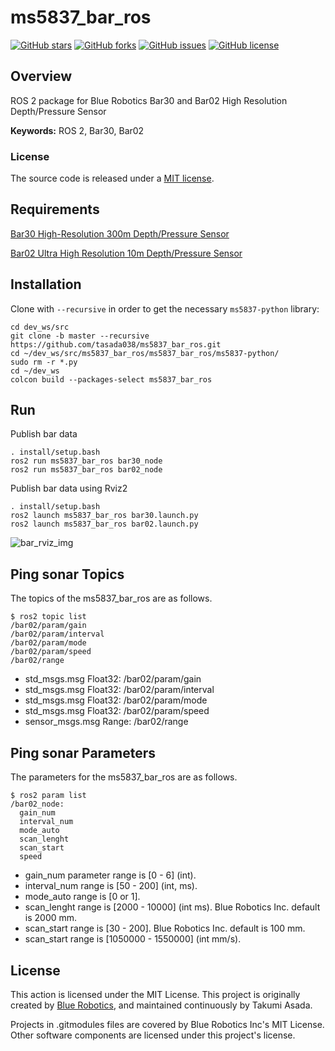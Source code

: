 # ms5837_bar_ros

[![GitHub stars](https://img.shields.io/github/stars/tasada038/ms5837_bar_ros.svg?style=social&label=Star&maxAge=2592000)](https://github.com/tasada038/ms5837_bar_ros/stargazers/)
[![GitHub forks](https://img.shields.io/github/forks/tasada038/ms5837_bar_ros.svg?style=social&label=Fork&maxAge=2592000)](https://github.com/tasada038/ms5837_bar_ros/network/)
[![GitHub issues](https://img.shields.io/github/issues/tasada038/ms5837_bar_ros.svg)](https://github.com/tasada038/ms5837_bar_ros/issues/)
[![GitHub license](https://img.shields.io/github/license/tasada038/ms5837_bar_ros.svg)](https://github.com/tasada038/ms5837_bar_ros/blob/master/LICENSE)

## Overview

ROS 2 package for Blue Robotics Bar30 and Bar02 High Resolution Depth/Pressure Sensor

**Keywords:** ROS 2, Bar30, Bar02

### License

The source code is released under a [MIT license](LICENSE).

## Requirements
[Bar30 High-Resolution 300m Depth/Pressure Sensor](https://bluerobotics.com/store/sensors-sonars-cameras/sensors/bar30-sensor-r1/)

[Bar02 Ultra High Resolution 10m Depth/Pressure Sensor](https://bluerobotics.com/store/sensors-sonars-cameras/sensors/bar02-sensor-r1-rp/)

## Installation

Clone with `--recursive` in order to get the necessary `ms5837-python` library:

```
cd dev_ws/src
git clone -b master --recursive https://github.com/tasada038/ms5837_bar_ros.git
cd ~/dev_ws/src/ms5837_bar_ros/ms5837_bar_ros/ms5837-python/
sudo rm -r *.py
cd ~/dev_ws
colcon build --packages-select ms5837_bar_ros
```

## Run
Publish bar data
```
. install/setup.bash
ros2 run ms5837_bar_ros bar30_node
ros2 run ms5837_bar_ros bar02_node
```

Publish bar data using Rviz2
```
. install/setup.bash
ros2 launch ms5837_bar_ros bar30.launch.py
ros2 launch ms5837_bar_ros bar02.launch.py
```

![bar_rviz_img](img/bar_rviz.png)

## Ping sonar Topics
The topics of the ms5837_bar_ros are as follows.

```
$ ros2 topic list
/bar02/param/gain
/bar02/param/interval
/bar02/param/mode
/bar02/param/speed
/bar02/range
```

- std_msgs.msg Float32: /bar02/param/gain
- std_msgs.msg Float32: /bar02/param/interval
- std_msgs.msg Float32: /bar02/param/mode
- std_msgs.msg Float32: /bar02/param/speed
- sensor_msgs.msg Range: /bar02/range

## Ping sonar Parameters
The parameters for the ms5837_bar_ros are as follows.

```
$ ros2 param list
/bar02_node:
  gain_num
  interval_num
  mode_auto
  scan_lenght
  scan_start
  speed
```

- gain_num parameter range is [0 - 6] (int).
- interval_num range is [50 - 200] (int, ms).
- mode_auto range is [0 or 1].
- scan_lenght range is [2000 - 10000] (int ms). Blue Robotics Inc. default is 2000 mm.
- scan_start range is [30 - 200]. Blue Robotics Inc. default is 100 mm.
- scan_start range is [1050000 - 1550000] (int mm/s).

## License
This action is licensed under the MIT License. This project is originally created by [Blue Robotics](https://github.com/bluerobotics), and maintained continuously by Takumi Asada.

Projects in .gitmodules files are covered by Blue Robotics Inc's MIT License.
Other software components are licensed under this project's license.